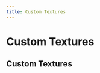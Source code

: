 ```yaml
---
title: Custom Textures
---
```

# Custom Textures <Badge text="not finished" type="warning"/>

## Custom Textures